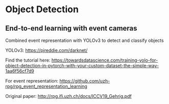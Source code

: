 # Object Detection
## End-to-end learning with event cameras

Combined event representation with YOLOv3 to detect and classify objects

YOLOv3:
https://pjreddie.com/darknet/

Find the tutorial here:
https://towardsdatascience.com/training-yolo-for-object-detection-in-pytorch-with-your-custom-dataset-the-simple-way-1aa6f56cf7d9

For event representation:
https://github.com/uzh-rpg/rpg_event_representation_learning

Original paper:
http://rpg.ifi.uzh.ch/docs/ICCV19_Gehrig.pdf
